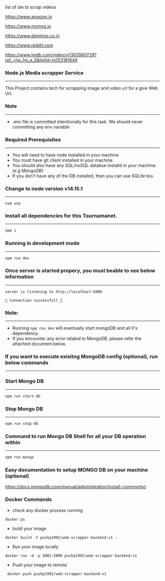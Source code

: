 list of ste to scrap videos

https://www.amazon.in

https://www.momos.io

https://www.dominos.co.in

https://www.reddit.com

https://www.imdb.com/video/vi1303560729?ref_=hp_hp_e_5&listId=ls053181649

###  Node.js Media scrapper Service
_________________________

This Project contains tech for scrapping image and video url for a give Web Url. 

### Note
_______

- .env file is committed intentionally for this task. We should never committing any env variable

### Required Prerequisites
__________________________

-   You will need to have node installed in your machine
-   You must have git client installed in your machine.
-   You should also have any SQL/noSQL databse installd in your machine. (e.g MongoDB)
-   If you don't have any of the DB installed, then you can use SQLite too.

### Change to node version v14.15.1
___________________________________

```
nvm use
```

### Install all dependencies for this Tournamanet.
__________________________________________________


```bash
npm i
```

### Running in development mode
______________________________

```bash
npm run dev
```

### Once server is started propery, you must beable to see below information
___________________________________________________________________________

```
server is listening to http://localhost:5000
  
🚀 Connection successfull 🚀
```
  
### Note:
_________

-   Running `npm run dev` will eventually start mongoDB and all it's dependency.
-   If you encounter any error related to MongoDB, please refer the attached document below.

### If you want to execute exisitng MongoDB config (optional), run below commands
________________________________________________________________________________

### Start Mongo DB
__________________

```bash
npm run start-db
```

### Stop Mongo DB
_________________

```bash
npm run stop-db
```
### Command to run Mongo DB Shell for all your DB operation within
_________________________________________________________________

```bash
npm run mongo
```

### Easy documentation to setup MONGO DB on your machine (optional)

<https://docs.mongodb.com/manual/administration/install-community/>


### Docker Commands

- check any docker process running

```
docker ps
```

- build your image

```
docker build -t pushp1992/web-scrapper-backend:v1 .
```

- Run your image locally

```
docker run -d -p 5001:5000 pushp1992/web-scrapper-backend:v1
```

- Push your image to remote

```
 docker push pushp1992/web-scrapper-backend:v1
```